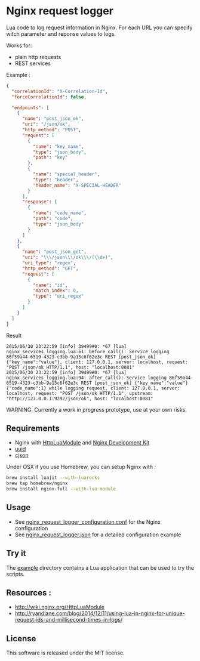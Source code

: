 # Nginx request logger

Lua code to log request information in Nginx. For each URL you can specify witch parameter and reponse values to logs.

Works for:
- plain http requests
- REST services


Example :

```json
{
  "correlationId": "X-Correlation-Id",
  "forceCorrelationId": false,

  "endpoints": [
    {
      "name": "post_json_ok",
      "uri": "/json/ok",
      "http_method": "POST",
      "request": [
        {
          "name": "key_name",
          "type": "json_body",
          "path": "key"
        },
        {
          "name": "special_header",
          "type": "header",
          "header_name": "X-SPECIAL-HEADER"
        }
      ],
      "response": [
        {
          "name": "code_name",
          "path": "code",
          "type": "json_body"
        }
      ]
    },
    {
      "name": "post_json_get",
      "uri": "\\\/json\\\/ok\\\/(\\d+)",
      "uri_type": "regex",
      "http_method": "GET",
      "request": [
        {
          "name": "id",
          "match_index": 0,
          "type": "uri_regex"
        }
      ]
    }
  ]
}
```

Result
```
2015/06/30 23:22:59 [info] 39499#0: *67 [lua] nginx_services_logging.lua:61: before_call(): Service logging 86f59a44-6519-4323-c3bb-9a15c6f62e3c REST [post_json_ok] {"key_name":"value"}, client: 127.0.0.1, server: localhost, request: "POST /json/ok HTTP/1.1", host: "localhost:8081"
2015/06/30 23:22:59 [info] 39499#0: *67 [lua] nginx_services_logging.lua:94: after_call(): Service logging 86f59a44-6519-4323-c3bb-9a15c6f62e3c REST [post_json_ok] {"key_name":"value"} {"code_name":1} while logging request, client: 127.0.0.1, server: localhost, request: "POST /json/ok HTTP/1.1", upstream: "http://127.0.0.1:9292/json/ok", host: "localhost:8081"
```


WARNING: Currently a work in progress prototype, use at your own risks.

## Requirements

- Nginx with [HttpLuaModule](http://wiki.nginx.org/HttpLuaModule) and [Nginx Development Kit](https://github.com/simpl/ngx_devel_kit)
- [uuid](https://github.com/Tieske/uuid)
- [cjson](http://www.kyne.com.au/~mark/software/lua-cjson.php)

Under OSX if you use Homebrew, you can setup Nginx with :

```bash
brew install luajit --with-luarocks
brew tap homebrew/nginx
brew install nginx-full --with-lua-module
```

## Usage

- See [nginx_request_logger_configuration.conf](nginx_request_logger_configuration.conf) for the Nginx configuration
- See [nginx_request_logger.json](nginx_services_logging.json) for a detailed configuration example

## Try it

The [example](example) directory contains a Lua application that can be used to try the scripts.

## Resources :

- http://wiki.nginx.org/HttpLuaModule
- http://ryandlane.com/blog/2014/12/11/using-lua-in-nginx-for-unique-request-ids-and-millisecond-times-in-logs/

## License

This software is released under the MIT license.
